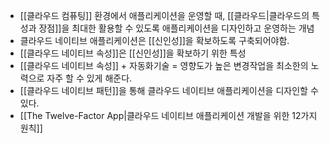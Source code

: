 - [[클라우드 컴퓨팅]] 환경에서 애플리케이션을 운영할 때, [[클라우드|클라우드의 특성과 장점]]을 최대한 활용할 수 있도록 애플리케이션을 디자인하고 운영하는 개념
- 클라우드 네이티브 애플리케이션은 [[신인성]]을 확보하도록 구축되어야함.
- [[클라우드 네이티브 속성]]은 [[신인성]]을 확보하기 위한 특성
- [[클라우드 네이티브 속성]] + 자동화기술 = 영향도가 높은 변경작업을 최소한의 노력으로 자주 할 수 있게 해준다.
- [[클라우드 네이티브 패턴]]을 통해 클라우드 네이티브 애플리케이션을 디자인할 수 있다.
- [[The Twelve-Factor App|클라우드 네이티브 애플리케이션 개발을 위한 12가지 원칙]]